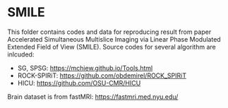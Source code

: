 # SMILE
This folder contains codes and data for reproducing result from paper Accelerated Simultaneous Multislice Imaging via Linear Phase Modulated Extended Field of View (SMILE).
Source codes for several algorithm are inlcuded:
- SG, SPSG: https://mchiew.github.io/Tools.html
- ROCK-SPIRiT: https://github.com/obdemirel/ROCK_SPIRiT
- HICU: https://github.com/OSU-CMR/HICU

Brain dataset is from fastMRI: https://fastmri.med.nyu.edu/  
